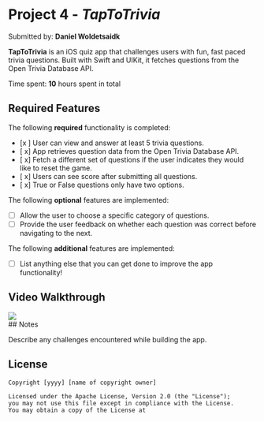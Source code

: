# Project 4 - *TapToTrivia*

Submitted by: **Daniel Woldetsaidk**

**TapToTrivia** is an iOS quiz app that challenges users with fun, fast paced trivia questions.
Built with Swift and UIKit, it fetches questions from the Open Trivia Database API.

Time spent: **10** hours spent in total

## Required Features

The following **required** functionality is completed:

- [x ] User can view and answer at least 5 trivia questions.
- [ x] App retrieves question data from the Open Trivia Database API.
- [ x] Fetch a different set of questions if the user indicates they would like to reset the game.
- [ x] Users can see score after submitting all questions.
- [ x] True or False questions only have two options.


The following **optional** features are implemented:

  
- [ ] Allow the user to choose a specific category of questions.
- [ ] Provide the user feedback on whether each question was correct before navigating to the next.

The following **additional** features are implemented:

- [ ] List anything else that you can get done to improve the app functionality!

## Video Walkthrough

<div>
    <a href="https://www.loom.com/share/700d57e6dd4c4279946c8352547f4861">
    </a>
    <a href="https://www.loom.com/share/700d57e6dd4c4279946c8352547f4861">
      <img style="max-width:300px;" src="https://cdn.loom.com/sessions/thumbnails/700d57e6dd4c4279946c8352547f4861-7c2afac74d7d8246-full-play.gif">
    </a>
  </div>
## Notes

Describe any challenges encountered while building the app.

## License

    Copyright [yyyy] [name of copyright owner]

    Licensed under the Apache License, Version 2.0 (the "License");
    you may not use this file except in compliance with the License.
    You may obtain a copy of the License at

